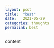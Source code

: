 ```yaml
---
layout: post
title:  "best"
date:   2021-05-29
categories: thoughts
permalink: best
---
```


content